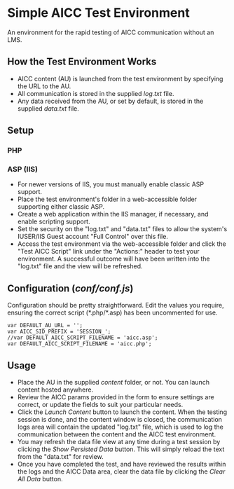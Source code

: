 # Simple AICC Test Environment
An environment for the rapid testing of AICC communication without an LMS.

## How the Test Environment Works
- AICC content (AU) is launched from the test environment by specifying the URL to the AU.
- All communication is stored in the supplied _log.txt_ file.
- Any data received from the AU, or set by default, is stored in the supplied _data.txt_ file.

## Setup

### PHP


### ASP (IIS)
- For newer versions of IIS, you must manually enable classic ASP support.
- Place the test environment's folder in a web-accessible folder supporting either classic ASP.
- Create a web application within the IIS manager, if necessary, and enable scripting support.
- Set the security on the "log.txt" and "data.txt" files to allow the system's IUSER/IIS Guest account "Full Control" over this file.
- Access the test environment via the web-accessible folder and click the "Test AICC Script" link under the "Actions:" header to test your environment.  A successful outcome will have been written into the "log.txt" file and the view will be refreshed.

## Configuration (_conf/conf.js_)
Configuration should be pretty straightforward. Edit the values you require, ensuring the correct script (\*.php/\*.asp) has been uncommented for use.

```
var DEFAULT_AU_URL = '';
var AICC_SID_PREFIX = 'SESSION_';
//var DEFAULT_AICC_SCRIPT_FILENAME = 'aicc.asp';
var DEFAULT_AICC_SCRIPT_FILENAME = 'aicc.php';
```

## Usage
- Place the AU in the supplied _content_ folder, or not. You can launch content hosted anywhere.
- Review the AICC params provided in the form to ensure settings are correct, or update the fields to suit your particular needs.
- Click the _Launch Content_ button to launch the content.  When the testing session is done, and the content window is closed, the communication logs area will contain the updated "log.txt" file, which is used to log the communication between the content and the AICC test environment.
- You may refresh the data file view at any time during a test session by clicking the _Show Persisted Data_ button. This will simply reload the text from the "data.txt" for review.
- Once you have completed the test, and have reviewed the results within the logs and the AICC Data area, clear the data file by clicking the _Clear All Data_ button.
